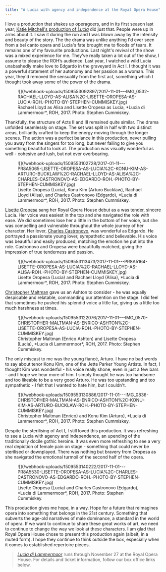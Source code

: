 ```yaml
---
title: "A Lucia with agency and independence at the Royal Opera House"
---
```


I love a production that shakes up operagoers, and in its first season last year, [Katie Mitchell's production of *Lucia*](/in-review-lucia-di-lammermoor-at-roh/) did just that. People were up in arms about it. I saw it during the run and I was blown away by the intensity and beauty of the story. The the drama was unlike anything I'd ever seen from a bel canto opera and Lucia's fate brought me to floods of tears. It remains one of my favourite productions. Last night's revival of the show was a mixed experience for me. They’ve really taken a lot out of the show, I assume to please the ROH’s audience. Last year, I watched a wild Lucia unabashedly make love to Edgardo in the graveyard in Act I. I thought it was a powerful statement of her autonomy and her passion as a woman. This year, they'd removed the sensuality from the first act, something which I thought took away some of the power of the drama.

<figure data-type="image">
![](/webhook-uploads/1509553092897/2017-11-01---IMG_0532-RACHAEL-LLOYD-AS-ALISA%2C-LISETTE-OROPESA-AS-LUCIA-ROH.-PHOTO-BY-STEPHEN-CUMMISKEY.jpg)
<figcaption>Rachael Lloyd as Alisa and Lisette Oropesa as Lucia, *Lucia di Lammermoor*, ROH, 2017. Photo: Stephen Cummiskey.</figcaption>
</figure>

Thankfully, the structure of Acts II and III remained quite similar. The drama unfolded seamlessly on stage. The set was split in half with two distinct areas, brilliantly crafted to keep the energy moving through the longer scenes. The action was a perfect balance in this production, never pulling you away from the singers for too long, but never failing to give you something beautiful to look at.  The production was visually wonderful as well - cohesive and lush, but not ever overbearing.

<figure data-type="image">
![](/webhook-uploads/1509553102728/2017-01-11---PR8A5065-LISETTE-OROPESA-AS-LUCIA%2C-KONU-KIM-AS-ARTURO-BUCKLAW%2C-RACHAEL-LLOYD-AS-ALISA%2C-CHARLES-CASTRONOVO-AS-EDGARDO-ROH.-PHOTO-BY-STEPHEN-CUMMISKEY.jpg)
<figcaption>Lisette Oropesa (Lucia), Konu Kim (Arturo Bucklaw), Rachael Lloyd (Alisa), and Charles Castronovo (Edgardo), *Lucia di Lammermoor*, ROH, 2017. Photo: Stephen Cummiskey.</figcaption>
</figure>

[Lisette Oropesa](/talking-with-singers-lisette-oropesa/) sang her Royal Opera House debut as a was tender, sincere Lucia. Her voice was easiest in the top and she navigated the role with ease. We did sometimes lose her a little in the bottom of her voice, but she was compelling and vulnerable throughout the whole journey of her character. Her lover, [Charles Castronovo](/scene/people/charles-castronovo/), was wonderful as Edgardo. He portrayed a passionate young lover, sympathetic and believable. His voice was beautiful and easily produced, matching the emotion he put into the role. Castronovo and Oropesa were beautifully matched, giving the impression of true tenderness and passion.

<figure data-type="image">
![](/webhook-uploads/1509553113473/2017-11-01---PR8A5164-LISETTE-OROPESA-AS-LUCIA%2C-RACHAEL-LLOYD-AS-ALISA-ROH.-PHOTO-BY-STEPHEN-CUMMISKEY.jpg)
<figcaption>Lisette Oropesa (Lucia) and Rachael Lloyd (Alisa), *Lucia di Lammermoor*, ROH, 2017. Photo: Stephen Cummiskey.</figcaption>
</figure>

[Christopher Maltman](/scene/people/christopher-maltman/) gave us an Ashton to consider - he was equally despicable and relatable, commanding our attention on the stage. I did feel that sometimes he pushed his splendid voice a little far, giving us a little too much harshness at times.

<figure data-type="image">
![](/webhook-uploads/1509553122076/2017-11-01---IMG_0570-CHRISTOPHER-MALTMAN-AS-ENRICO-ASHTON%2C-LISETTE-OROPESA-AS-LUCIA-ROH.-PHOTO-BY-STEPHEN-CUMMISKEY.jpg)
<figcaption>Christopher Maltman (Enrico Ashton) and Lisette Oropesa (Lucia), *Lucia di Lammermoor*, ROH, 2017. Photo: Stephen Cummiskey.</figcaption>
</figure>

The only miscast to me was the young fiancé, Arturo. I have no bad words to say about tenor Konu Kim, one of the Jette Parker Young Artists. In fact, I thought Kim was wonderful - his voice really shone, even in just a few bars - and I hope we hear more of him. I simply thought he was too handsome and too likeable to be a very good Arturo. He was too upstanding and too sympathetic - I felt that I wanted to hate him, but I couldn't.

<figure data-type="image">
![](/webhook-uploads/1509553130886/2017-11-01---IMG_0836-CHRISTOPHER-MALTMAN-AS-ENRICO-ASHTON%2C-KONU-KIM-AS-ARTURO-BUCKLAW-ROH.-PHOTO-BY-STEPHEN-CUMMISKEY.jpg)
<figcaption>Christopher Maltman (Enrico) and Konu Kim (Arturo), *Lucia di Lammermoor*, ROH, 2017. Photo: Stephen Cummiskey.</figcaption>
</figure>

Despite the sterilising of Act I, I still loved this production. It was refreshing to see a Lucia with agency and independence, an upending of the traditionally docile gothic heroine. It was even more refreshing to see a very real depiction of female pain on stage - something that could never be sterilised or downplayed. There was nothing but bravery from Oropesa as she navigated the emotional turmoil of the second half of the opera. 

<figure data-type="image">
![](/webhook-uploads/1509553140222/2017-11-01---PR8A5530-LISETTE-OROPESA-AS-LUCIA%2C-CHARLES-CASTRONOVO-AS-EDGARDO-ROH.-PHOTO-BY-STEPHEN-CUMMISKEY.jpg)
<figcaption>Lisette Oropesa (Lucia) and Charles Castronovo (Edgardo), *Lucia di Lammermoor*, ROH, 2017. Photo: Stephen Cummiskey.</figcaption>
</figure>

This production gives me hope, in a way. Hope for a future that reimagines opera into something that belongs in the 21st century. Something that subverts the age-old narratives of male dominance, a standard in the world of opera. If we want to continue to share these great works of art, we need to continue to change the way we look at these characters. I am glad that Royal Opera House chose to present this production again (albeit, in a muted form). I hope they continue to think outside the box, especially when it comes to established repertoire pieces.

>[*Lucia di Lammermoor*](http://www.roh.org.uk/productions/lucia-di-lammermoor-by-katie-mitchell) runs through November 27 at the Royal Opera House. For details and ticket information, follow our box office links below.
